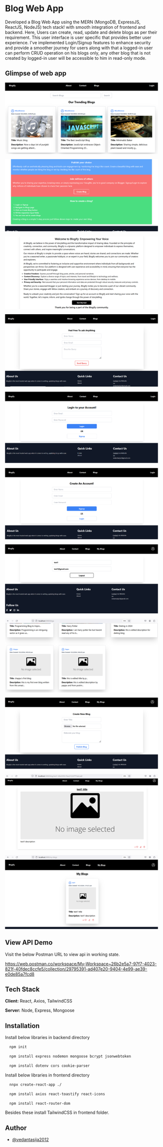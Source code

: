 
# Blog Web App

Developed a Blog Web App using the MERN (MongoDB, ExpressJS, ReactJS, NodeJS) tech stack! with smooth integration of frontend and backend. Here, Users can create, read, update and delete blogs as per their requirement. This user interface is user specific that provides better user experience. I've implemented Login/Signup features to enhance security and provide a smoother journey for users along with that a logged-in user can perform CRUD operation on his blogs only, any other blog that is not created by logged-in user will be accessible to him in read-only mode.


## Glimpse of web app

![Home](https://raw.githubusercontent.com/vedantasija2012/Fullstack-Blog-App/master/images/ss1.png
)

![Home2](https://raw.githubusercontent.com/vedantasija2012/Fullstack-Blog-App/master/images/ss2.png
)

![About](https://raw.githubusercontent.com/vedantasija2012/Fullstack-Blog-App/master/images/ss3.png
)

![Contact](https://raw.githubusercontent.com/vedantasija2012/Fullstack-Blog-App/master/images/ss4.png
)

![Login](https://raw.githubusercontent.com/vedantasija2012/Fullstack-Blog-App/master/images/ss5.png
)

![Signup](https://raw.githubusercontent.com/vedantasija2012/Fullstack-Blog-App/master/images/ss6.png
)

![Profile](https://raw.githubusercontent.com/vedantasija2012/Fullstack-Blog-App/master/images/ss7.png
)

![Blogs](https://raw.githubusercontent.com/vedantasija2012/Fullstack-Blog-App/master/images/ss8.png
)

![NewBlog](https://raw.githubusercontent.com/vedantasija2012/Fullstack-Blog-App/master/images/ss9.png
)

![ViewBlog](https://raw.githubusercontent.com/vedantasija2012/Fullstack-Blog-App/master/images/ss10.png
)

![MYBlog](https://raw.githubusercontent.com/vedantasija2012/Fullstack-Blog-App/master/images/ss11.png
)
## View API Demo

Visit the below Postman URL to view api in working state.

https://web.postman.co/workspace/My-Workspace~26b2e5a7-97f7-4023-821f-40fdec8ccfe5/collection/29795391-ad407e20-9404-4e99-ae39-e0de85a7fcd8


## Tech Stack

**Client:** React, Axios, TailwindCSS

**Server:** Node, Express, Mongoose


## Installation

Install below libraries in backend directory

```bash
  npm init
```

```bash
  npm install express nodemon mongoose bcrypt jsonwebtoken
```
```bash
  npm install dotenv cors cookie-parser
```

Install below libraries in frontend directory

```bash
  nnpx create-react-app ./
```

```bash
  npm install axios react-toastify react-icons
```
```bash
  npm install react-router-dom
```
Besides these install TailwindCSS in frontend folder.
    
## Author

- [@vedantasija2012](https://www.github.com/vedantasija2012)

